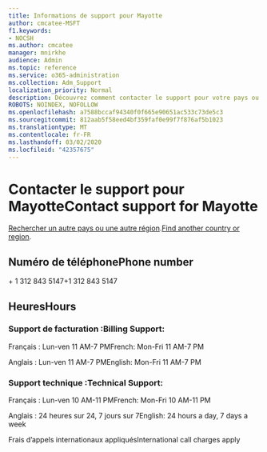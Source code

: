 ```yaml
---
title: Informations de support pour Mayotte
author: cmcatee-MSFT
f1.keywords:
- NOCSH
ms.author: cmcatee
manager: mnirkhe
audience: Admin
ms.topic: reference
ms.service: o365-administration
ms.collection: Adm_Support
localization_priority: Normal
description: Découvrez comment contacter le support pour votre pays ou région.
ROBOTS: NOINDEX, NOFOLLOW
ms.openlocfilehash: a7588bccaf94340f0f665e90651ac533c73de5c3
ms.sourcegitcommit: 812aab5f58eed4bf359faf0e99f7f876af5b1023
ms.translationtype: MT
ms.contentlocale: fr-FR
ms.lasthandoff: 03/02/2020
ms.locfileid: "42357675"
---
```

# <a name="contact-support-for-mayotte"></a><span data-ttu-id="af600-103">Contacter le support pour Mayotte</span><span class="sxs-lookup"><span data-stu-id="af600-103">Contact support for Mayotte</span></span>

<span data-ttu-id="af600-104">[Rechercher un autre pays ou une autre région](../contact-support-for-business-products.md).</span><span class="sxs-lookup"><span data-stu-id="af600-104">[Find another country or region](../contact-support-for-business-products.md).</span></span>

## <a name="phone-number"></a><span data-ttu-id="af600-105">Numéro de téléphone</span><span class="sxs-lookup"><span data-stu-id="af600-105">Phone number</span></span>
<span data-ttu-id="af600-106">+ 1 312 843 5147</span><span class="sxs-lookup"><span data-stu-id="af600-106">+1 312 843 5147</span></span>

## <a name="hours"></a><span data-ttu-id="af600-107">Heures</span><span class="sxs-lookup"><span data-stu-id="af600-107">Hours</span></span>
### <a name="billing-support"></a><span data-ttu-id="af600-108">Support de facturation :</span><span class="sxs-lookup"><span data-stu-id="af600-108">Billing Support:</span></span>

<span data-ttu-id="af600-109">Français : Lun-ven 11 AM-7 PM</span><span class="sxs-lookup"><span data-stu-id="af600-109">French: Mon-Fri 11 AM-7 PM</span></span>

<span data-ttu-id="af600-110">Anglais : Lun-ven 11 AM-7 PM</span><span class="sxs-lookup"><span data-stu-id="af600-110">English: Mon-Fri 11 AM-7 PM</span></span>

### <a name="technical-support"></a><span data-ttu-id="af600-111">Support technique :</span><span class="sxs-lookup"><span data-stu-id="af600-111">Technical Support:</span></span>

<span data-ttu-id="af600-112">Français : Lun-ven 10 AM-11 PM</span><span class="sxs-lookup"><span data-stu-id="af600-112">French: Mon-Fri 10 AM-11 PM</span></span>

<span data-ttu-id="af600-113">Anglais : 24 heures sur 24, 7 jours sur 7</span><span class="sxs-lookup"><span data-stu-id="af600-113">English: 24 hours a day, 7 days a week</span></span>

<span data-ttu-id="af600-114">Frais d’appels internationaux appliqués</span><span class="sxs-lookup"><span data-stu-id="af600-114">International call charges apply</span></span>
